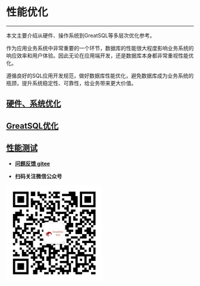# 性能优化
---

本文主要介绍从硬件、操作系统到GreatSQL等多层次优化参考。

作为应用业务系统中非常重要的一个环节，数据库的性能很大程度影响业务系统的响应效率和用户体验。因此无论在应用端开发，还是数据库本身都非常重视性能优化。

遵循良好的SQL应用开发规范，做好数据库性能优化，避免数据库成为业务系统的瓶颈，提升系统稳定性、可靠性，给业务带来更大价值。

## [硬件、系统优化](./1-hardware-and-os-optimze.md)
## [GreatSQL优化](./2-greatsql-optimze.md)
## [性能测试](./3-performance-benchmark.md)


- **[问题反馈 gitee](https://gitee.com/GreatSQL/GreatSQL-Manual/issues)**

- **扫码关注微信公众号**

![greatsql-wx](../greatsql-wx.jpg)
